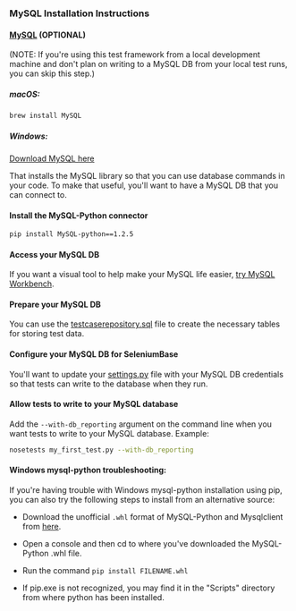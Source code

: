 ### MySQL Installation Instructions


#### [MySQL](http://www.mysql.com/) (OPTIONAL)

(NOTE: If you're using this test framework from a local development machine and don't plan on writing to a MySQL DB from your local test runs, you can skip this step.)

##### macOS:
```bash
brew install MySQL
```

##### Windows:
[Download MySQL here](http://dev.mysql.com/downloads/windows/)

That installs the MySQL library so that you can use database commands in your code. To make that useful, you'll want to have a MySQL DB that you can connect to.

#### Install the MySQL-Python connector

```bash
pip install MySQL-python==1.2.5
```

#### Access your MySQL DB

If you want a visual tool to help make your MySQL life easier, [try MySQL Workbench](http://dev.mysql.com/downloads/workbench/).

#### Prepare your MySQL DB

You can use the [testcaserepository.sql](https://github.com/seleniumbase/SeleniumBase/blob/master/seleniumbase/core/testcaserepository.sql) file to create the necessary tables for storing test data.

#### Configure your MySQL DB for SeleniumBase

You'll want to update your [settings.py](https://github.com/seleniumbase/SeleniumBase/blob/master/seleniumbase/config/settings.py) file with your MySQL DB credentials so that tests can write to the database when they run.

#### Allow tests to write to your MySQL database

Add the ``--with-db_reporting`` argument on the command line when you want tests to write to your MySQL database.
Example:
```bash
nosetests my_first_test.py --with-db_reporting
```

#### Windows mysql-python troubleshooting:

If you're having trouble with Windows mysql-python installation using pip, you can also try the following steps to install from an alternative source:

* Download the unofficial ``.whl`` format of MySQL-Python and Mysqlclient from [here](http://www.lfd.uci.edu/~gohlke/pythonlibs/#mysql-python).

* Open a console and then cd to where you've downloaded the MySQL-Python .whl file.

* Run the command ``pip install FILENAME.whl``

* If pip.exe is not recognized, you may find it in the "Scripts" directory from where python has been installed.
